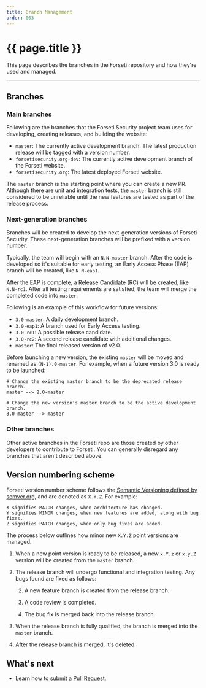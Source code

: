 ```yaml
---
title: Branch Management
order: 003
---
```


#  {{ page.title }}

This page describes the branches in the Forseti repository and how they're used
and managed.

---

## Branches

### Main branches

Following are the branches that the Forseti Security project team uses
for developing, creating releases, and building the website:

* `master`: The currently active development branch. The latest production release
  will be tagged with a version number.
* `forsetisecurity.org-dev`: The currently active development branch of the
  Forseti website.
* `forsetisecurity.org`: The latest deployed Forseti website.

The `master` branch is the starting point where you can create a new PR.
Although there are unit and integration tests, the `master` branch is still 
considered to be unreliable until the new features are tested as part
of the release process.

### Next-generation branches

Branches will be created to develop the next-generation versions of Forseti
Security. These next-generation branches will be prefixed with a version number.

Typically, the team will begin with an `N.N-master` branch. After the code
is developed so it's suitable for early testing, an Early Access Phase (EAP)
branch will be created, like `N.N-eap1`.

After the EAP is complete, a Release Candidate (RC) will be created, like
`N.N-rc1`. After all testing requirements are satisfied,
the team will merge the completed code into `master`.

Following is an example of this workflow for future versions:

* `3.0-master`: A daily development branch.
* `3.0-eap1`: A branch used for Early Access testing.
* `3.0-rc1`: A possible release candidate.
* `3.0-rc2`: A second release candidate with additional changes.
* `master`: The final released version of v2.0.

Before launching a new version, the existing `master` will be moved
and renamed as `(N-1).0-master`. For example, when a future version 3.0 is 
ready to be launched:

```
# Change the existing master branch to be the deprecated release branch.
master --> 2.0-master

# Change the new version's master branch to be the active development branch.
3.0-master --> master
```

### Other branches

Other active branches in the Forseti repo are those created by other developers
to contribute to Forseti. You can generally disregard any branches that aren't
described above.

## Version numbering scheme

Forseti version number scheme follows the [Semantic Versioning defined by semver.org](https://semver.org/),
and are denoted as `X.Y.Z`.  For example:

```
X signifies MAJOR changes, when architecture has changed.
Y signifies MINOR changes, when new features are added, along with bug fixes.
Z signifies PATCH changes, when only bug fixes are added.
```

The process below outlines how minor new `X.Y.Z` point versions are managed.

1. When a new point version is ready to be released, a new `x.Y.z` or `x.y.Z`
version will be created from the `master` branch.

1. The release branch will undergo functional and integration testing. Any bugs
found are fixed as follows:

   2. A new feature branch is created from the release branch.

   2. A code review is completed.

   2. The bug fix is merged back into the release branch.

1. When the release branch is fully qualified, the branch is merged into
the `master` branch.

1. After the release branch is merged, it's deleted.

## What's next

* Learn how to [submit a Pull Request](https://github.com/forseti-security/forseti-security/blob/master/.github/CONTRIBUTING.md).
